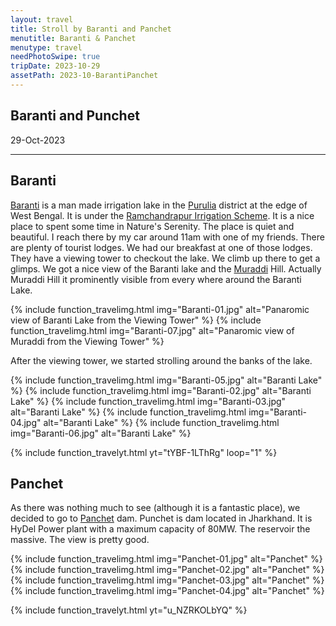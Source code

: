 ```yaml
---
layout: travel
title: Stroll by Baranti and Panchet
menutitle: Baranti & Panchet
menutype: travel
needPhotoSwipe: true
tripDate: 2023-10-29
assetPath: 2023-10-BarantiPanchet
---
```


## Baranti and Punchet
29-Oct-2023

---

## Baranti

[Baranti][baranti] is a man made irrigation lake in the [Purulia][purulia] district at the edge of West Bengal. It is under the [Ramchandrapur Irrigation Scheme][rischeme]. It is a nice place to spent some time in Nature's Serenity. The place is quiet and beautiful. I reach there by my car around 11am with one of my friends. There are plenty of tourist lodges. We had our breakfast at one of those lodges. They have a viewing tower to checkout the lake. We climb up there to get a glimps. We got a nice view of the Baranti lake and the [Muraddi][muraddi] Hill. Actually Muraddi Hill it prominently visible from every where around the Baranti Lake.

{% include function_travelimg.html img="Baranti-01.jpg" alt="Panaromic view of Baranti Lake from the Viewing Tower" %}
{% include function_travelimg.html img="Baranti-07.jpg" alt="Panaromic view of Muraddi from the Viewing Tower" %}

After the viewing tower, we started strolling around the banks of the lake.

{% include function_travelimg.html img="Baranti-05.jpg" alt="Baranti Lake" %}
{% include function_travelimg.html img="Baranti-02.jpg" alt="Baranti Lake" %}
{% include function_travelimg.html img="Baranti-03.jpg" alt="Baranti Lake" %}
{% include function_travelimg.html img="Baranti-04.jpg" alt="Baranti Lake" %}
{% include function_travelimg.html img="Baranti-06.jpg" alt="Baranti Lake" %}

{% include function_travelyt.html yt="tYBF-1LThRg" loop="1" %}


## Panchet

As there was nothing much to see (although it is a fantastic place), we decided to go to [Panchet][panchet] dam. Punchet is dam located in Jharkhand. It is HyDel Power plant with a maximum capacity of 80MW. The reservoir the massive. The view is pretty good.

{% include function_travelimg.html img="Panchet-01.jpg" alt="Panchet" %}
{% include function_travelimg.html img="Panchet-02.jpg" alt="Panchet" %}
{% include function_travelimg.html img="Panchet-03.jpg" alt="Panchet" %}
{% include function_travelimg.html img="Panchet-04.jpg" alt="Panchet" %}

{% include function_travelyt.html yt="u_NZRKOLbYQ" %}



[panchet]: https://en.wikipedia.org/wiki/Panchet
[baranti]: https://en.wikipedia.org/wiki/Baranti
[rischeme]: https://en.wikipedia.org/wiki/Ramchandrapur,_Purulia#Ramchandrapur_Medium_Irrigation_Project
[purulia]: https://en.wikipedia.org/wiki/Purulia_district
[muraddi]: https://en.wikipedia.org/wiki/Muraddi